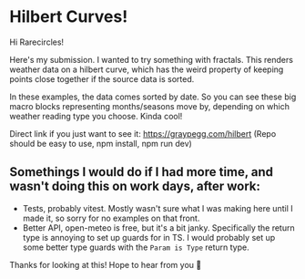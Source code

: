 # Hilbert Curves!

Hi Rarecircles!

Here's my submission. I wanted to try something with fractals. This renders weather data on a hilbert curve, which has the weird property of keeping points close together if the source data is sorted.

In these examples, the data comes sorted by date. So you can see these big macro blocks representing months/seasons move by, depending on which weather reading type you choose. Kinda cool!

Direct link if you just want to see it: https://graypegg.com/hilbert
(Repo should be easy to use, npm install, npm run dev)

## Somethings I would do if I had more time, and wasn't doing this on work days, after work:

- Tests, probably vitest. Mostly wasn't sure what I was making here until I made it, so sorry for no examples on that front.
- Better API, open-meteo is free, but it's a bit janky. Specifically the return type is annoying to set up guards for in TS. I would probably set up some better type guards with the `Param is Type` return type.

Thanks for looking at this! Hope to hear from you 🧡
